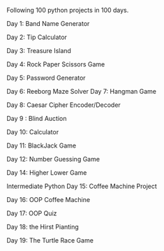 Following 100 python projects in 100 days.

Day 1: Band Name Generator

Day 2: Tip Calculator

Day 3: Treasure Island

Day 4: Rock Paper Scissors Game

Day 5: Password Generator

Day 6: Reeborg Maze Solver
Day 7: Hangman Game

Day 8: Caesar Cipher Encoder/Decoder

Day 9 : Blind Auction

Day 10: Calculator

Day 11: BlackJack Game

Day 12: Number Guessing Game

Day 14: Higher Lower Game

Intermediate Python
Day 15: Coffee Machine Project

Day 16: OOP Coffee Machine

Day 17: OOP Quiz

Day 18: the Hirst Pianting

Day 19: The Turtle Race Game
